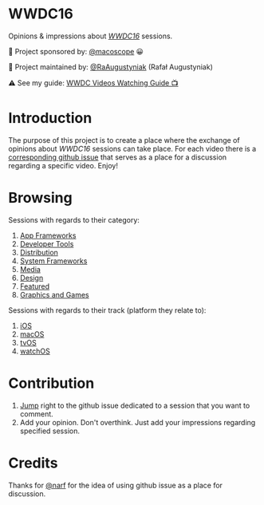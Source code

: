 # WWDC16

Opinions & impressions about [*WWDC16*](https://developer.apple.com/wwdc/about/) sessions.

👏 Project sponsored by: [@macoscope](http://macoscope.com) 😀

👷 Project maintained by: [@RaAugustyniak](http://www.twitter.com/RaAugustyniak) (Rafał Augustyniak)

⚠️ See my guide: [WWDC Videos Watching Guide 📺](http://www.augustyniak.me/post/2016/06/wwdc-sessions-watching-guide/)


# Introduction

The purpose of this project is to create a place where the exchange of opinions about *WWDC16* sessions can take place. For each video there is a [corresponding github issue](https://github.com/macoscope/WWDC16/issues) that serves as a place for a discussion regarding a specific video. Enjoy!

# Browsing

Sessions with regards to their category:

1. [App Frameworks](https://github.com/macoscope/WWDC16/issues?q=is%3Aopen+is%3Aissue+label%3A%22App+Frameworks%22)
2. [Developer Tools](https://github.com/macoscope/WWDC16/issues?q=is%3Aopen+is%3Aissue+label%3A%22Developer+Tools%22)
3. [Distribution](https://github.com/macoscope/WWDC16/issues?q=is%3Aopen+is%3Aissue+label%3ADistribution)
4. [System Frameworks](https://github.com/macoscope/WWDC16/issues?q=is%3Aopen+is%3Aissue+label%3A%22System+Frameworks%22)
5. [Media](https://github.com/macoscope/WWDC16/issues?q=is%3Aopen+is%3Aissue+label%3AMedia)
6. [Design](https://github.com/macoscope/WWDC16/issues?q=is%3Aopen+is%3Aissue+label%3ADesign)
7. [Featured](https://github.com/macoscope/WWDC16/issues?q=is%3Aopen+is%3Aissue+label%3AFeatured)
8. [Graphics and Games](https://github.com/macoscope/WWDC16/issues?q=is%3Aopen+is%3Aissue+label%3A%22Graphics+and+Games%22)

Sessions with regards to their track (platform they relate to):

1. [iOS](https://github.com/macoscope/WWDC16/issues?q=is%3Aopen+is%3Aissue+label%3AiOS)
2. [macOS](https://github.com/macoscope/WWDC16/issues?q=is%3Aopen+is%3Aissue+label%3AmacOS)
3. [tvOS](https://github.com/macoscope/WWDC16/issues?q=is%3Aopen+is%3Aissue+label%3AtvOS)
4. [watchOS](https://github.com/macoscope/WWDC16/issues?utf8=✓&q=is%3Aopen+is%3Aissue+label%3AwatchOS+)


# Contribution

1. [Jump](https://github.com/macoscope/WWDC16/issues) right to the github issue dedicated to a session that you want to comment.
1. Add your opinion. Don't overthink. Just add your impressions regarding specified session.  

# Credits
Thanks for [@narf](https://twitter.com/narfdotpl) for the idea of using github issue as a place for discussion.

